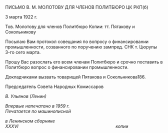 ПИСЬМО В. М. МОЛОТОВУ ДЛЯ ЧЛЕНОВ ПОЛИТБЮРО ЦК РКП(б)

3 марта 1922 г.

Тов. Молотову для членов Политбюро Копии: тт. Пятакову и Сокольникову

Посылаю Вам протокол совещания по вопросу о финансировании промышленности, созванного по поручению зампред. СНК т. Цюрупы 3-го сего марта.

Прошу Вас разослать его всем членам Политбюро и срочно поставить в Политбюро вопрос о финансировании промышленности.

Докладчиками вызвать товарищей Пятакова и Сокольникова186.

Председатель Совета Народных Комиссаров

_В. Ульянов (Ленин)_

_Впервые напечатано в 1959 г.                                                         Печатается по машинописной_

_в Ленинском сборнике_ _XXXVI_                                                                               _копии_